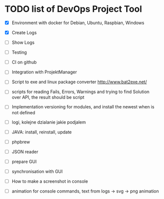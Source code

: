 # TODO list of DevOps Project Tool

- [x] Environment with docker for Debian, Ubuntu, Raspbian, Windows
- [x] Create Logs
- [ ] Show Logs
- [ ] Testing
- [ ]  CI on github
- [ ]  Integration with ProjektManager

- [ ]  Script to exe and linux package converter
http://www.bat2exe.net/

- [ ] scripts for reading Fails, Errors, Warnings and trying to find Solution over API, the result should be script

- [ ] Implementation versioning for modules, and install the newest when is not defined

- [ ]  logi, kolejne dzialanie jakie podjalem
- [ ] JAVA: install, reinstall, update
- [ ] phpbrew
- [ ] JSON reader
- [ ] prepare GUI
- [ ] synchronisation with GUI
- [ ] How to make a screenshot in console
- [ ] animation for console commands, text from logs -> svg -> png animation

